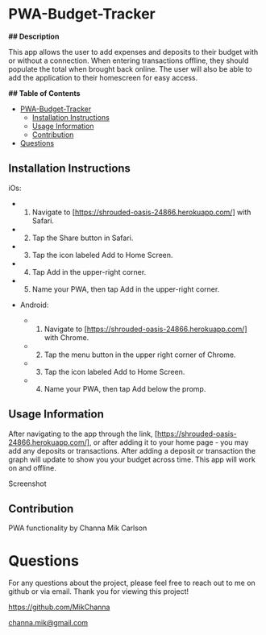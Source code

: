 # PWA-Budget-Tracker

**## Description**

This app allows the user to add expenses and deposits to their budget with or without a connection. When entering transactions offline, they should populate the total when brought back online. The user will also be able to add the application to their homescreen for easy access.

**## Table of Contents**

- [PWA-Budget-Tracker](#pwa-budget-tracker)
  - [Installation Instructions](#installation-instructions)
  - [Usage Information](#usage-information)
  - [Contribution](#contribution)
- [Questions](#questions)

## Installation Instructions

iOs:

- 1. Navigate to [https://shrouded-oasis-24866.herokuapp.com/] with Safari.

- 2. Tap the Share button in Safari.

- 3. Tap the icon labeled Add to Home Screen.

- 4. Tap Add in the upper-right corner.

- 5. Name your PWA, then tap Add in the upper-right corner.

- Android:

  - 1. Navigate to [https://shrouded-oasis-24866.herokuapp.com/] with Chrome.

  - 2. Tap the menu button in the upper right corner of Chrome.

  - 3. Tap the icon labeled Add to Home Screen.

  - 4. Name your PWA, then tap Add below the promp.

## Usage Information

After navigating to the app through the link, [https://shrouded-oasis-24866.herokuapp.com/], or after adding it to your home page - you may add any deposits or transactions. After adding a deposit or transaction the graph will update to show you your budget across time. This app will work on and offline.

Screenshot

## Contribution

PWA functionality by Channa Mik Carlson

# Questions

For any questions about the project, please feel free to reach out to me on github or via email. Thank you for viewing this project!

https://github.com/MikChanna

channa.mik@gmail.com
